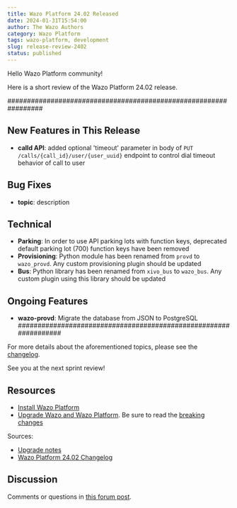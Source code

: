 ```yaml
---
title: Wazo Platform 24.02 Released
date: 2024-01-31T15:54:00
author: The Wazo Authors
category: Wazo Platform
tags: wazo-platform, development
slug: release-review-2402
status: published
---
```


Hello Wazo Platform community!

Here is a short review of the Wazo Platform 24.02 release.

#################################################################
## New Features in This Release
- **calld API**: added optional 'timeout' parameter in body of `PUT /calls/{call_id}/user/{user_uuid}` endpoint to control dial timeout behavior of call to user

## Bug Fixes
- **topic**: description

## Technical
- **Parking**: In order to use API parking lots with function keys, deprecated default parking lot (700) function keys have been removed
- **Provisioning**: Python module has been renamed from `provd` to `wazo_provd`. Any custom provisioning plugin should be updated
- **Bus**: Python library has been renamed from `xivo_bus` to `wazo_bus`.  Any custom plugin using this library should be updated

## Ongoing Features
- **wazo-provd**: Migrate the database from JSON to PostgreSQL
#################################################################

For more details about the aforementioned topics, please see the [changelog](https://wazo-dev.atlassian.net/issues/?jql=project%3DWAZO%20AND%20fixVersion%3D24.02).

See you at the next sprint review!

## Resources

- [Install Wazo Platform](/use-cases)
- [Upgrade Wazo and Wazo Platform](/uc-doc/upgrade/). Be sure to read the
  [breaking changes](/uc-doc/upgrade/upgrade_notes#24-02)

Sources:

- [Upgrade notes](/uc-doc/upgrade/upgrade_notes#24-02)
- [Wazo Platform 24.02 Changelog](https://wazo-dev.atlassian.net/issues/?jql=project%3DWAZO%20AND%20fixVersion%3D24.02)

## Discussion

Comments or questions in
[this forum post](https://wazo-platform.discourse.group/t/blog-wazo-platform-24-02-released).
